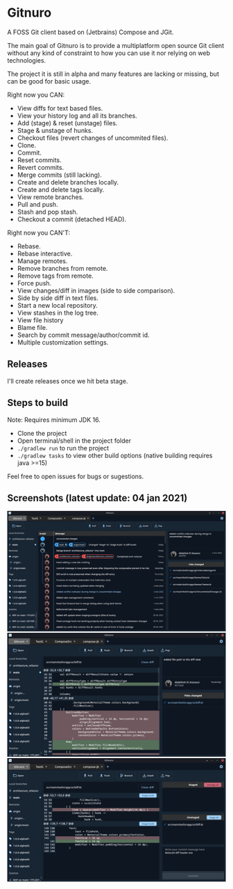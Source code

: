 # Gitnuro

A FOSS Git client based on (Jetbrains) Compose and JGit.

The main goal of Gitnuro is to provide a multiplatform open source Git client without any kind of constraint to how you can use it nor relying on web technologies.

The project it is still in alpha and many features are lacking or missing, but can be good for basic usage. 

Right now you CAN:

- View diffs for text based files.
- View your history log and all its branches.
- Add (stage) & reset (unstage) files.
- Stage & unstage of hunks.
- Checkout files (revert changes of uncommited files).
- Clone.
- Commit.
- Reset commits.
- Revert commits.
- Merge commits (still lacking).
- Create and delete branches locally.
- Create and delete tags locally.
- View remote branches.
- Pull and push.
- Stash and pop stash.
- Checkout a commit (detached HEAD).

Right now you CAN'T:

- Rebase.
- Rebase interactive.
- Manage remotes.
- Remove branches from remote.
- Remove tags from remote.
- Force push.
- View changes/diff in images (side to side comparison).
- Side by side diff in text files.
- Start a new local repository.
- View stashes in the log tree.
- View file history
- Blame file.
- Search by commit message/author/commit id.
- Multiple customization settings.

## Releases

I'll create releases once we hit beta stage.


## Steps to build

Note: Requires minimum JDK 16.

- Clone the project
- Open terminal/shell in the project folder
- `./gradlew run` to run the project 
- `./gradlew tasks` to view other build options (native building requires java >=15)


Feel free to open issues for bugs or sugestions.

## Screenshots (latest update: 04 jan 2021)
![Example 1](/res/img/gitnuro_example_1.png)
![Example 2](/res/img/gitnuro_example_2.png)
![Example 3](/res/img/gitnuro_example_3.png)
